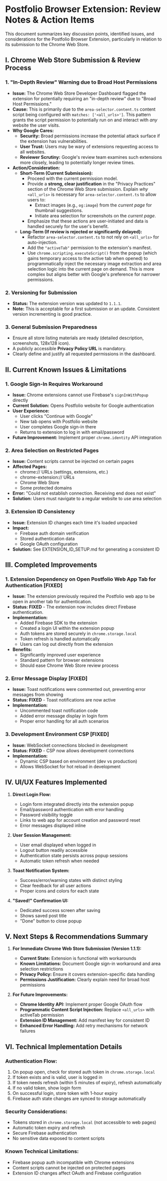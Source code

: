 # Postfolio Browser Extension: Review Notes & Action Items

This document summarizes key discussion points, identified issues, and considerations for the Postfolio Browser Extension, particularly in relation to its submission to the Chrome Web Store.

## I. Chrome Web Store Submission & Review Process

### 1. "In-Depth Review" Warning due to Broad Host Permissions

*   **Issue:** The Chrome Web Store Developer Dashboard flagged the extension for potentially requiring an "in-depth review" due to "Broad Host Permissions."
*   **Cause:** This is primarily due to the `area-selector.content.ts` content script being configured with `matches: ['<all_urls>']`. This pattern grants the script permission to potentially run on and interact with *any* website the user visits.
*   **Why Google Cares:**
    *   **Security:** Broad permissions increase the potential attack surface if the extension has vulnerabilities.
    *   **User Trust:** Users may be wary of extensions requesting access to all websites.
    *   **Reviewer Scrutiny:** Google's review team examines such extensions more closely, leading to potentially longer review times.
*   **Action/Consideration:**
    *   **Short-Term (Current Submission):**
        *   Proceed with the current permission model.
        *   Provide a **strong, clear justification** in the "Privacy Practices" section of the Chrome Web Store submission. Explain *why* `<all_urls>` is necessary for `area-selector.content.ts` to allow users to:
            *   Extract images (e.g., `og:image`) from the *current page* for thumbnail suggestions.
            *   Initiate area selection for screenshots on the *current page*.
        *   Emphasize that these actions are user-initiated and data is handled securely for the user's benefit.
    *   **Long-Term (If review is rejected or significantly delayed):**
        *   Refactor `area-selector.content.ts` to not rely on `<all_urls>` for auto-injection.
        *   Add the `"activeTab"` permission to the extension's manifest.
        *   Use `chrome.scripting.executeScript()` from the popup (which gains temporary access to the active tab when opened) to programmatically inject the necessary image extraction and area selection logic into the current page on demand. This is more complex but aligns better with Google's preference for narrower permissions.

### 2. Versioning for Submission

*   **Status:** The extension version was updated to `1.1.1`.
*   **Note:** This is acceptable for a first submission or an update. Consistent version incrementing is good practice.

### 3. General Submission Preparedness

*   Ensure all store listing materials are ready (detailed description, screenshots, 128x128 icon).
*   A publicly accessible **Privacy Policy URL** is mandatory.
*   Clearly define and justify all requested permissions in the dashboard.

## II. Current Known Issues & Limitations

### 1. Google Sign-In Requires Workaround

*   **Issue:** Chrome extensions cannot use Firebase's `signInWithPopup` directly
*   **Current Solution:** Opens Postfolio website for Google authentication
*   **User Experience:** 
    *   User clicks "Continue with Google"
    *   New tab opens with Postfolio website
    *   User completes Google sign-in there
    *   Returns to extension to log in with email/password
*   **Future Improvement:** Implement proper `chrome.identity` API integration

### 2. Area Selection on Restricted Pages

*   **Issue:** Content scripts cannot be injected on certain pages
*   **Affected Pages:**
    *   chrome:// URLs (settings, extensions, etc.)
    *   chrome-extension:// URLs
    *   Chrome Web Store
    *   Some protected domains
*   **Error:** "Could not establish connection. Receiving end does not exist"
*   **Solution:** Users must navigate to a regular website to use area selection

### 3. Extension ID Consistency

*   **Issue:** Extension ID changes each time it's loaded unpacked
*   **Impact:** 
    *   Firebase auth domain verification
    *   Stored authentication data
    *   Google OAuth configuration
*   **Solution:** See EXTENSION_ID_SETUP.md for generating a consistent ID

## III. Completed Improvements

### 1. Extension Dependency on Open Postfolio Web App Tab for Authentication [FIXED]

*   **Issue:** The extension previously required the Postfolio web app to be open in another tab for authentication.
*   **Status: FIXED** - The extension now includes direct Firebase authentication.
*   **Implementation:**
    *   Added Firebase SDK to the extension
    *   Created a login UI within the extension popup
    *   Auth tokens are stored securely in `chrome.storage.local`
    *   Token refresh is handled automatically
    *   Users can log out directly from the extension
*   **Benefits:**
    *   Significantly improved user experience
    *   Standard pattern for browser extensions
    *   Should ease Chrome Web Store review process

### 2. Error Message Display [FIXED]

*   **Issue:** Toast notifications were commented out, preventing error messages from showing
*   **Status: FIXED** - Toast notifications are now active
*   **Implementation:**
    *   Uncommented toast notification code
    *   Added error message display in login form
    *   Proper error handling for all auth scenarios

### 3. Development Environment CSP [FIXED]

*   **Issue:** WebSocket connections blocked in development
*   **Status: FIXED** - CSP now allows development connections
*   **Implementation:**
    *   Dynamic CSP based on environment (dev vs production)
    *   Allows WebSocket for hot reload in development

## IV. UI/UX Features Implemented

1. **Direct Login Flow:**
    *   Login form integrated directly into the extension popup
    *   Email/password authentication with error handling
    *   Password visibility toggle
    *   Links to web app for account creation and password reset
    *   Error messages displayed inline
    
2. **User Session Management:**
    *   User email displayed when logged in
    *   Logout button readily accessible
    *   Authentication state persists across popup sessions
    *   Automatic token refresh when needed

3. **Toast Notification System:**
    *   Success/error/warning states with distinct styling
    *   Clear feedback for all user actions
    *   Proper icons and colors for each state

4. **"Saved!" Confirmation UI:**
    *   Dedicated success screen after saving
    *   Shows saved post title
    *   "Done" button to close popup

## V. Next Steps & Recommendations Summary

1. **For Immediate Chrome Web Store Submission (Version 1.1.1):**
    *   **Current State:** Extension is functional with workarounds
    *   **Known Limitations:** Document Google sign-in workaround and area selection restrictions
    *   **Privacy Policy:** Ensure it covers extension-specific data handling
    *   **Permissions Justification:** Clearly explain need for broad host permissions

2. **For Future Improvements:**
    *   **Chrome Identity API:** Implement proper Google OAuth flow
    *   **Programmatic Content Script Injection:** Replace `<all_urls>` with activeTab permission
    *   **Extension ID Management:** Add manifest key for consistent ID
    *   **Enhanced Error Handling:** Add retry mechanisms for network failures

## VI. Technical Implementation Details

### Authentication Flow:
1. On popup open, check for stored auth token in `chrome.storage.local`
2. If token exists and is valid, user is logged in
3. If token needs refresh (within 5 minutes of expiry), refresh automatically
4. If no valid token, show login form
5. On successful login, store token with 1-hour expiry
6. Firebase auth state changes are synced to storage automatically

### Security Considerations:
- Tokens stored in `chrome.storage.local` (not accessible to web pages)
- Automatic token expiry and refresh
- Secure Firebase authentication
- No sensitive data exposed to content scripts

### Known Technical Limitations:
- Firebase popup auth incompatible with Chrome extensions
- Content scripts cannot be injected on protected pages
- Extension ID changes affect OAuth and Firebase configuration 